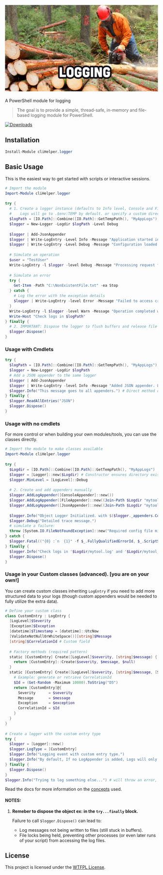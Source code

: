 ﻿## [![cliHelper.logger](docs/images/logging.png)](https://www.PowerShellgallery.com/packages/cliHelper.logger)

A PowerShell module for logging

>The goal is to provide a simple, thread-safe, in-memory and file-based logging module for PowerShell.

[![Downloads](https://img.shields.io/powershellgallery/dt/cliHelper.logger.svg?style=flat&logo=powershell&color=blue)](https://www.PowerShellgallery.com/packages/cliHelper.logger)

## Installation

```PowerShell
Install-Module cliHelper.logger
```

## Basic Usage

This is the easiest way to get started with scripts or interactive sessions.

```PowerShell
# Import the module
Import-Module cliHelper.logger

try {
  # 1. Create a logger instance (defaults to Info level, Console and File appenders)
  #    Logs will go to .$env:TEMP by default. or specify a custom directory.
  $logPath = [IO.Path]::Combine([IO.Path]::GetTempPath(), "MyAppLogs");
  $logger = New-Logger -Logdir $logPath -Level Debug

  $logger | Add-JsonAppender
  $logger | Write-LogEntry -Level Info -Message "Application started in directory: $logPath"
  $logger | Write-LogEntry -Level Debug -Message "Configuration loaded."

  # Simulate an operation
  $user = "TestUser"
  Write-LogEntry -l $logger -level Debug -Message "Processing request for user: $user"

  # Simulate an error
  try {
    Get-Item -Path "C:\NonExistentFile.txt" -ea Stop
  } catch {
    # Log the error with the exception details
    $logger | Write-LogEntry -level Error -Message "Failed to access critical file." -Exception $_.Exception
  }
  Write-LogEntry -l $logger -level Warn -Message "Operation completed with warnings."
  Write-Host "Check logs in $logPath"
} finally {
  # 2. IMPORTANT: Dispose the logger to flush buffers and release file handles
  $logger.Dispose()
}
```

### Usage with Cmdlets

```PowerShell
try {
  $logPath = [IO.Path]::Combine([IO.Path]::GetTempPath(), "MyAppLogs");
  $logger = New-Logger -Logdir $logPath
  # Add a JSON appender to the same logger
  $logger | Add-JsonAppender
  $logger | Write-LogEntry -level Info -Message "Added JSON appender. Logs now go to Console, `$env:TMP/*{guid-filename}.log, and `$env:TMP/*{guid-filename}.json"
  $logger.Info("This message goes to all appenders.") # Direct method call also works
} finally {
  $logger.ReadAllEntries("JSON")
  $logger.Dispose()
}
```

### Usage with no cmdlets

For more control or when building your own modules/tools, you can use the classes directly.

```PowerShell
# Import the module to make classes available
Import-Module cliHelper.logger

try {
  $Logdir = [IO.Path]::Combine([IO.Path]::GetTempPath(), "MyAppLogs")
  $logger = [Logger]::new($Logdir) # Constructor ensures directory exists
  $logger.MinLevel = [LogLevel]::Debug

  # 2. Create and add appenders manually
  $logger.AddLogAppender([ConsoleAppender]::new())
  $logger.AddLogAppender([FileAppender]::new((Join-Path $Logdir "mytool.log")))
  $logger.AddLogAppender([JsonAppender]::new((Join-Path $Logdir "mytool_metrics.json")))

  $logger.Info("Object Logger Initialized. with $($logger._appenders.Count) appenders.")
  $logger.Debug("Detailed trace message.")
  # simulate a failure:
  throw [System.IO.FileNotFoundException]::new("Required config file missing", "config.xml")
} catch {
  $logger.Fatal(("{0} :`n  {1}" -f $_.FullyQualifiedErrorId, $_.ScriptStackTrace), $_.Exception)
} finally {
  $logger.Info("Check logs in '$Logdir/mytool.log' and '$Logdir/mytool_metrics.json'")
  $logger.Dispose()
}
```

### Usage in your Custom classes (advanced). [you are on your own!]

You can create custom classes inheriting `LogEntry` if you need to add more structured data to your logs (though custom appenders would be needed to fully utilize the extra data).

```PowerShell
# Define your custom class
class CustomEntry : LogEntry {
  [LogLevel]$Severity
  [Exception]$Exception
  [datetime]$Timestamp = [datetime]::UtcNow
  [ValidateNotNullOrWhiteSpace()][string]$Message
  [string]$CorrelationId # Custom field

  # Factory methods (required pattern)
  static [CustomEntry] Create([LogLevel]$severity, [string]$message) {
    return [CustomEntry]::Create($severity, $message, $null)
  }
  static [CustomEntry] Create([LogLevel]$severity, [string]$message, [System.Exception]$exception) {
    # Example: generate or retrieve CorrelationId
    $Id = (Get-Random -Maximum 10000).ToString("D5")
    return [CustomEntry]@{
      Severity      = $severity
      Message       = $message
      Exception     = $exception
      CorrelationId = $Id
    }
  }
}

# Create a logger with the custom entry type
try {
  $logger = [Logger]::new()
  $logger.LogType = [CustomEntry]
  $logger.Info("Logging event with custom entry type.")
  $logger.Info("By default, If no LogAppender is added, Logs will only show in the console (like this).")
} finally {
  $logger.Dispose()
}
$logger.Info("Trying to log something else...") # will throw an error, since its disposed.
```

Read the docs for more information on the [concepts](docs/Readme.md) used.

#### NOTES:

1. **Remeber to **dispose** the object ex: in the `try...finally` block.**

    Failure to call `$logger.Dispose()` can lead to:
      *   Log messages not being written to files (still stuck in buffers).
      *   File locks being held, preventing other processes (or even later runs of your script) from accessing the log files.

## License

This project is licensed under the [WTFPL License](LICENSE).
